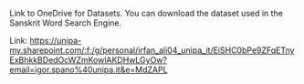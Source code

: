 Link to OneDrive for Datasets. You can download the dataset used in the Sanskrit Word Search Engine.

Link: https://unipa-my.sharepoint.com/:f:/g/personal/irfan_ali04_unipa_it/EiSHC0bPe9ZFqETnyExBhkkBDedOcWZmKowlAKDHwLGyOw?email=igor.spano%40unipa.it&e=MdZAPL
